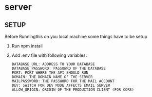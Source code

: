 # server

## SETUP

Before Runningthis on you local machine some things have to be setup

1. Run npm install
2. Add .env file with following variables:

   ```
   DATABASE_URL: ADDRESS TO YOUR DATABASE
   DATABASE_PASSWORD: PASSOWRD OF THE DATABASE
   PORT: PORT WHERE THE API SHOULD RUN
   DOMAIN: THE DOMAIN NAME OF THE SERVER
   MAILPASSWORD: THE PASSWORD FOR THE MAIL ACCOUNT
   DEV: SWITCH FOR DEV MODE AFFECTS EMAIL SERVER
   ALLOW_ORIGIN: ORIGIN OF THE PRODUCTION CLIENT (FOR CORS)
   ```
